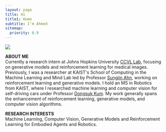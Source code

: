 ```yaml
---
layout: page
title: Hi
title1: Home
subtitle: I'm Ahmed
sitemap:
  priority: 0.9
---
```

<div class="image-cropper">
  <img src="{{ '/assets/img/personal_photo.jpg' | prepend: site.baseurl }}" class="rounded" />
</div>

<!-- <img src="{{ '/assets/img/personal.jpg' | prepend: site.baseurl }}" class=rounded id="about-img"> -->

<div id="describe-text">
  <p>
  <strong>ABOUT ME</strong><br>
    Currently a research intern at Johns Hopkins University <a href="https://ccvl.jhu.edu/">CCVL Lab</a>, focusing on generative models and reinforcement learning for medical images. Previously, I was a researcher at KAIST's School of Computing in the Machine Learning and Mind Lab led by Professor <a href="https://mlml.kaist.ac.kr/sungjinahn">Sungjin Ahn</a>, working on reinforcement learning and generative models. I hold an MS in Robotics from KAIST, where I researched machine learning and computer vision for self-driving cars under Professor <a href="http://vdclab.kaist.ac.kr/bbs/board.php?bo_table=sub1_1">Dongsuk Kum</a>. My work generally spans the enhancement of reinforcement learning, generative models, and computer vision algorithms.
  </p>
  <p>
    <strong>RESEARCH INTERESTS</strong><br>
    Machine Learning, Computer Vision, Generative Models and Reinforcement Learning for Embodied Agents and Robotics.
  </p>
</div>

<!-- 
    Currently doing a research internship at Johns Hopkins University with <a href="https://ccvl.jhu.edu/">CCVL Lab</a> focusing on the development of generative models and reinforcement learning algorithms for medical images. Prior to that I worked as a researcher at KAIST's School of Computing and part of the Machine Learning and Mind Lab led by Professor <a href="https://mlml.kaist.ac.kr/sungjinahn">Sungjin Ahn</a> with a focus on reinforcement learning and generative models. Previously, I completed my MS in Robotics at KAIST, focusing on Machine Learning and Computer Vision for self-driving cars under Professor <a href="http://vdclab.kaist.ac.kr/bbs/board.php?bo_table=sub1_1">Dongsuk Kum</a>. My research spans the improvement of reinforcement learning, generative models and computer vision algorithms in application related to embodied agents (e.g. robotics, simulation environments like Memoy Maze, DMC, etc.). -->